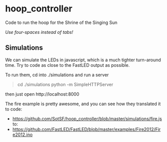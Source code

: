 # hoop_controller
Code to run the hoop for the Shrine of the Singing Sun

*Use four-spaces instead of tabs!*

## Simulations
We can simulate the LEDs in javascript, which is a much tighter turn-around time.
Try to code as close to the FastLED output as possible.

To run them, cd into ./simulations and run a server

> cd ./simulations
> python -m SimpleHTTPServer

then just open http://localhost:8000

The fire example is pretty awesome, and you can see how they translated it to code:

- https://github.com/SotSF/hoop_controller/blob/master/simulations/fire.js
to:
- https://github.com/FastLED/FastLED/blob/master/examples/Fire2012/Fire2012.ino
